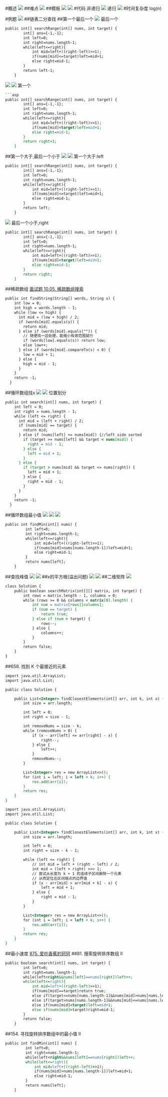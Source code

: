 #概述
![](.z_04_算法_类别_二分查找_images/4103b2ed.png)
##难点
![](.z_07_算法_类别_二分查找_images/3117d71a.png)
##模板
![](.z_07_算法_类别_二分查找_images/b40b2263.png)
![](.z_07_算法_类别_二分查找_images/026084a8.png)
[](https://www.xzgedu.com/detail/v_60bd662ae4b07e4d7fdc86ec/3?from=term_61ab909e6ab61_khvVNp&type=25&parent_pro_id=)
#代码
非递归
![](.z_04_算法_类别_二分查找_images/1d710455.png)
递归
![](.z_04_算法_类别_二分查找_images/6e54f899.png)
#时间复杂度
log(n)

#例题
![](.z_04_算法_类别_二分查找_images/8b8e0f0d.png)
##链表二分查找
##第一个最后一个
![](.z_04_算法_类别_二分查找_images/fd20a349.png)
最后一个
```asp
public int[] searchRange(int[] nums, int target) {
        int[] ans={-1,-1};
        int left=0;
        int right=nums.length-1;
        while(left<=right){
            int mid=left+((right-left)>>1);
            if(nums[mid]<=target)left=mid+1;
            else right=mid-1;
        }
        return left-1;
    }
```
![](.z_04_算法_类别_二分查找_images/30a30ea2.png)
![](.z_04_算法_类别_二分查找_images/060f6fef.png)
第一个
```asp
```asp
public int[] searchRange(int[] nums, int target) {
        int[] ans={-1,-1};
        int left=0;
        int right=nums.length-1;
        while(left<=right){
            int mid=left+((right-left)>>1);
            if(nums[mid]<target)left=mid+1;
            else right=mid-1;
        }
        return right+1;
    }
```

##第一个大于,最后一个小于
![](.z_04_算法_类别_二分查找_images/5c186d5a.png)
![](.z_04_算法_类别_二分查找_images/fd816f6b.png)
第一个大于:left
```asp
public int[] searchRange(int[] nums, int target) {
        int[] ans={-1,-1};
        int left=0;
        int right=nums.length-1;
        while(left<=right){
            int mid=left+((right-left)>>1);
            if(nums[mid]<=target)left=mid+1;
            else right=mid-1;
        }
        return left;
    }
```

![](.z_04_算法_类别_二分查找_images/bf5804eb.png)
最后一个小于,right
```asp
public int[] searchRange(int[] nums, int target) {
        int[] ans={-1,-1};
        int left=0;
        int right=nums.length-1;
        while(left<=right){
            int mid=left+((right-left)>>1);
            if(nums[mid]<target)left=mid+1;
            else right=mid-1;
        }
        return right;
    }
```
##稀疏数组
[面试题 10.05. 稀疏数组搜索](https://leetcode-cn.com/problems/sparse-array-search-lcci/)
```asp
public int findString(String[] words, String s) {
    int low = 0;
    int high = words.length - 1;
    while (low <= high) {
      int mid = (low + high) / 2;
      if (words[mid].equals(s)) {
        return mid;
      } else if (words[mid].equals("")) {
        // 随便找一边处理，能缩小有效范围就行
        if (words[low].equals(s)) return low;
        else low++;
      } else if (words[mid].compareTo(s) < 0) {
        low = mid + 1;
      } else {
        high = mid - 1;
      }
    }
    return -1;
  }
```
##循环数组找x
![](.z_04_算法_类别_二分查找_images/0b836a53.png)
![](.z_04_算法_类别_二分查找_images/528d15f9.png)
位置划分
```asp
public int search(int[] nums, int target) {
    int left = 0;
    int right = nums.length - 1;
    while (left <= right) {
      int mid = (left + right) / 2;
      if (nums[mid] == target) {
        return mid;
      } else if (nums[left] <= nums[mid]) {//left side sorted
        if (target >= nums[left] && target < nums[mid]) {
          right = mid - 1;
        } else {
          left = mid + 1;
        }
      } else {
        if (target > nums[mid] && target <= nums[right]) {
          left = mid + 1;
        } else {
          right = mid - 1;
        }
      }
    }
    return -1;
  }
```
##循环数组最小值
![](.z_04_算法_类别_二分查找_images/dd75a1a3.png)
![](.z_04_算法_类别_二分查找_images/7679cf68.png)
![](.z_04_算法_类别_二分查找_images/d72fbed3.png)
```asp
public int findMin(int[] nums) {
         int left=0;
         int right=nums.length-1;
         while(left<=right){
             int mid=left+((right-left)>>1);
             if(nums[mid]>nums[nums.length-1])left=mid+1;
             else right=mid-1;
         }
         return nums[left];
    }
```
##查找峰值
![](.z_04_算法_类别_二分查找_images/4cf0534a.png)
![](.z_04_算法_类别_二分查找_images/cc79f12b.png)
##x的平方根(溢出问题)
![](.z_04_算法_类别_二分查找_images/43d295ba.png)
![](.z_04_算法_类别_二分查找_images/4b84c8ee.png)
##二维矩阵
![](.z_04_算法_类别_二分查找_images/e2d5492c.png)
```asp
class Solution {
    public boolean searchMatrix(int[][] matrix, int target) {
        int rows = matrix.length - 1, columns = 0;
        while (rows >= 0 && columns < matrix[0].length) {
            int num = matrix[rows][columns];
            if (num == target) {
                return true;
            } else if (num > target) {
                rows--;
            } else {
                columns++;
            }
        }
        return false;
    }
}
```
##658. 找到 K 个最接近的元素
[](https://leetcode-cn.com/problems/find-k-closest-elements/)
[](https://leetcode-cn.com/problems/find-k-closest-elements/solution/pai-chu-fa-shuang-zhi-zhen-er-fen-fa-python-dai-ma/)
```asp
import java.util.ArrayList;
import java.util.List;

public class Solution {

    public List<Integer> findClosestElements(int[] arr, int k, int x) {
        int size = arr.length;

        int left = 0;
        int right = size - 1;

        int removeNums = size - k;
        while (removeNums > 0) {
            if (x - arr[left] <= arr[right] - x) {
                right--;
            } else {
                left++;
            }
            removeNums--;
        }

        List<Integer> res = new ArrayList<>();
        for (int i = left; i < left + k; i++) {
            res.add(arr[i]);
        }
        return res;
    }
}
```
```asp
import java.util.ArrayList;
import java.util.List;

public class Solution {

    public List<Integer> findClosestElements(int[] arr, int k, int x) {
        int size = arr.length;

        int left = 0;
        int right = size - k - 1;

        while (left <= right) {
            // int mid = left + (right - left) / 2;
            int mid = (left + right) >>> 1;
            // 尝试从长度为 k + 1 的连续子区间删除一个元素
            // 从而定位左区间端点的边界值
            if (x - arr[mid] > arr[mid + k] - x) {
                left = mid + 1;
            } else {
                right = mid - 1;
            }
        }

        List<Integer> res = new ArrayList<>();
        for (int i = left; i < left + k; i++) {
            res.add(arr[i]);
        }
        return res;
    }
}
```
##最小速度
[875. 爱吃香蕉的珂珂](https://leetcode-cn.com/problems/koko-eating-bananas/)
##81. 搜索旋转排序数组 II
[](https://leetcode-cn.com/problems/search-in-rotated-sorted-array-ii/)
```asp
public boolean search(int[] nums, int target) {
        int left=0;
        int right=nums.length-1;
        while(left<right&&nums[left]==nums[right])left++;
        while(left<=right){
            int mid=left+((right-left)>>1);
            if(nums[mid]==target)return true;
            else if(target<=nums[nums.length-1]&&nums[mid]>nums[nums.length-1])left=mid+1;
            else if(target>nums[nums.length-1]&&nums[mid]<=nums[nums.length-1])right=mid-1;
            else if(nums[mid]<target)left=mid+1;
            else if(nums[mid]>target)right=mid-1;
        }
        return false;
    }
```
##154. 寻找旋转排序数组中的最小值 II
```asp
public int findMin(int[] nums) {
         int left=0;
         int right=nums.length-1;
         while(left<right&&nums[left]==nums[right])left++;
         while(left<=right){
             int mid=left+((right-left)>>1);
             if(nums[mid]>nums[nums.length-1])left=mid+1;
             else right=mid-1;
         }
         return nums[left];
    }
```
